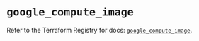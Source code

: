 # `google_compute_image`

Refer to the Terraform Registry for docs: [`google_compute_image`](https://registry.terraform.io/providers/hashicorp/google/6.36.0/docs/resources/compute_image).
